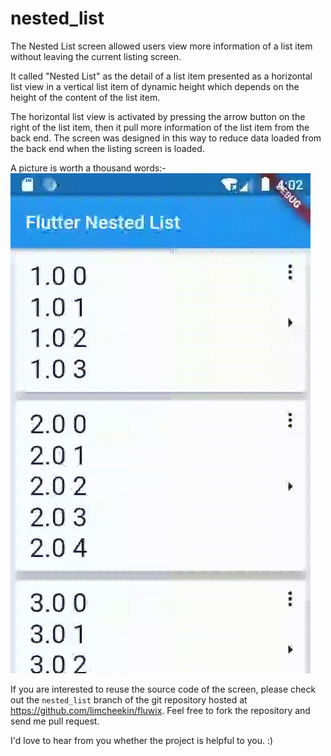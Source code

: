 # nested_list
The Nested List screen allowed users view more information of a list item without leaving the current listing screen.

It called "Nested List" as the detail of a list item presented as a horizontal list view in a vertical list item of dynamic height which depends on the height of the content of the list item.

The horizontal list view is activated by pressing the arrow button on the right of the list item, then it pull more information of the list item from the back end. The screen was designed in this way to reduce data loaded from the back end when the listing screen is loaded.

A picture is worth a thousand words:-
![Nested List screenshots](https://github.com/limcheekin/fluwix/raw/main/nested_list/images/screenshots.gif "Nested List screenshots")

If you are interested to reuse the source code of the screen, please check out the `nested_list` branch of the git repository hosted at https://github.com/limcheekin/fluwix. Feel free to fork the repository and send me pull request.

I'd love to hear from you whether the project is helpful to you. :)
